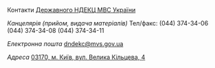 Контакти [Державного НДЕКЦ МВС України](https://dndekc.mvs.gov.ua/)

_Канцелярія (прийом, видача матеріалів)_
Тел/факс:
(044) 374-34-06
(044) 374-34-08
(044) 374-34-11

_Електронна пошта_
dndekc@mvs.gov.ua

_Адреса_
[03170, м. Київ,  вул. Велика Кільцева, 4](https://www.google.com/maps/place/%D0%94%D0%B5%D1%80%D0%B6%D0%B0%D0%B2%D0%BD%D0%B8%D0%B9+%D0%BD%D0%B0%D1%83%D0%BA%D0%BE%D0%B2%D0%BE-%D0%B4%D0%BE%D1%81%D0%BB%D1%96%D0%B4%D0%BD%D0%B8%D0%B9+%D0%B5%D0%BA%D1%81%D0%BF%D0%B5%D1%80%D1%82%D0%BD%D0%BE-%D0%BA%D1%80%D0%B8%D0%BC%D1%96%D0%BD%D0%B0%D0%BB%D1%96%D1%81%D1%82%D0%B8%D1%87%D0%BD%D0%B8%D0%B9+%D1%86%D0%B5%D0%BD%D1%82%D1%80/@50.430596,30.357018,17z/data=!4m5!3m4!1s0x0:0x370adc5b3ec6d61!8m2!3d50.431883!4d30.3562754?hl=uk)